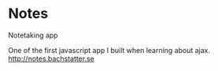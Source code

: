 # Notes
Notetaking app

One of the first javascript app I built when learning about ajax.
http://notes.bachstatter.se
